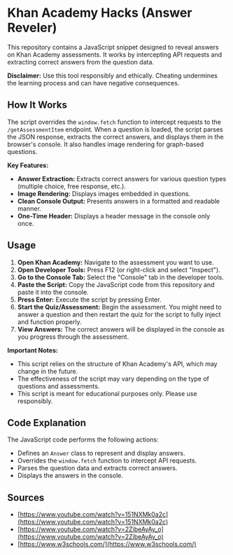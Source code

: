 # Khan Academy Hacks (Answer Reveler)

This repository contains a JavaScript snippet designed to reveal answers on Khan Academy assessments. It works by intercepting API requests and extracting correct answers from the question data.

**Disclaimer:** Use this tool responsibly and ethically. Cheating undermines the learning process and can have negative consequences.

## How It Works

The script overrides the `window.fetch` function to intercept requests to the `/getAssessmentItem` endpoint. When a question is loaded, the script parses the JSON response, extracts the correct answers, and displays them in the browser's console. It also handles image rendering for graph-based questions.

**Key Features:**

* **Answer Extraction:** Extracts correct answers for various question types (multiple choice, free response, etc.).
* **Image Rendering:** Displays images embedded in questions.
* **Clean Console Output:** Presents answers in a formatted and readable manner.
* **One-Time Header:** Displays a header message in the console only once.

## Usage

1.  **Open Khan Academy:** Navigate to the assessment you want to use.
2.  **Open Developer Tools:** Press F12 (or right-click and select "Inspect").
3.  **Go to the Console Tab:** Select the "Console" tab in the developer tools.
4.  **Paste the Script:** Copy the JavaScript code from this repository and paste it into the console.
5.  **Press Enter:** Execute the script by pressing Enter.
6.  **Start the Quiz/Assessment:** Begin the assessment. You might need to answer a question and then restart the quiz for the script to fully inject and function properly.
7.  **View Answers:** The correct answers will be displayed in the console as you progress through the assessment.

**Important Notes:**

* This script relies on the structure of Khan Academy's API, which may change in the future.
* The effectiveness of the script may vary depending on the type of questions and assessments.
* This script is meant for educational purposes only. Please use responsibly.

## Code Explanation

The JavaScript code performs the following actions:

* Defines an `Answer` class to represent and display answers.
* Overrides the `window.fetch` function to intercept API requests.
* Parses the question data and extracts correct answers.
* Displays the answers in the console.

## Sources

* [https://www.youtube.com/watch?v=151NXMk0a2c](https://www.youtube.com/watch?v=151NXMk0a2c)
* [https://www.youtube.com/watch?v=2ZibeAyAy_o](https://www.youtube.com/watch?v=2ZibeAyAy_o)
* [https://www.w3schools.com/](https://www.w3schools.com/)
